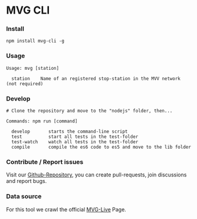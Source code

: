 # MVG CLI
### Install
```
npm install mvg-cli -g
```

### Usage
```
Usage: mvg [station]

  station    Name of an registered stop-station in the MVV network (not required)
```

### Develop
```
# Clone the repository and move to the "nodejs" folder, then...

Commands: npm run [command]

  develop       starts the command-line script
  test          start all tests in the test-folder
  test-watch    watch all tests in the test-folder
  compile       compile the es6 code to es5 and move to the lib folder
```

### Contribute / Report issues
Visit our [Github-Repository](https://github.com/entwicklerstube/mvg-cli), you can create pull-requests, join discussions and report bugs.

### Data source
For this tool we crawl the official [MVG-Live](http://www.mvg-live.de/MvgLive/MvgLive.jsp) Page.
